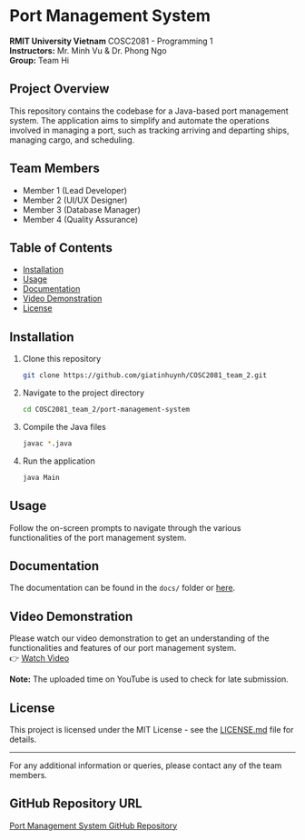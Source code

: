 # Port Management System
**RMIT University Vietnam** COSC2081 - Programming 1  
**Instructors:** Mr. Minh Vu & Dr. Phong Ngo  
**Group:** Team Hi

## Project Overview
This repository contains the codebase for a Java-based port management system. The application aims to simplify and automate the operations involved in managing a port, such as tracking arriving and departing ships, managing cargo, and scheduling.

## Team Members
- Member 1 (Lead Developer)
- Member 2 (UI/UX Designer)
- Member 3 (Database Manager)
- Member 4 (Quality Assurance)

## Table of Contents
- [Installation](#installation)
- [Usage](#usage)
- [Documentation](#documentation)
- [Video Demonstration](#video-demonstration)
- [License](#license)

## Installation

1. Clone this repository
    ```bash
    git clone https://github.com/giatinhuynh/COSC2081_team_2.git
    ```
2. Navigate to the project directory
    ```bash
    cd COSC2081_team_2/port-management-system
    ```
3. Compile the Java files
    ```bash
    javac *.java
    ```
4. Run the application
    ```bash
    java Main
    ```

## Usage
Follow the on-screen prompts to navigate through the various functionalities of the port management system.

## Documentation
The documentation can be found in the `docs/` folder or [here](link-to-documentation).

## Video Demonstration
Please watch our video demonstration to get an understanding of the functionalities and features of our port management system.  
👉 [Watch Video](https://www.youtube.com/watch?v=your-video-id)

**Note:** The uploaded time on YouTube is used to check for late submission.

## License
This project is licensed under the MIT License - see the [LICENSE.md](LICENSE.md) file for details.

---

For any additional information or queries, please contact any of the team members.

## GitHub Repository URL
[Port Management System GitHub Repository](https://github.com/your-team-name/port-management-system)
